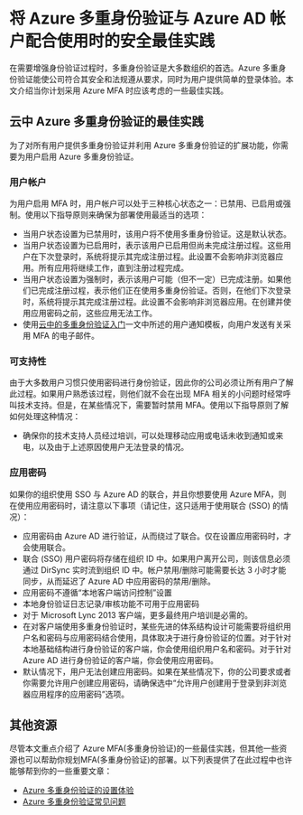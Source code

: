 <properties 
	pageTitle="使用 Azure MFA 时的安全最佳实践" 
	description="本文档提供有关配合使用 Azure MFA 与 Azure 帐户的最佳实践" 
	services="multi-factor-authentication" 
	documentationCenter="" 
	authors="billmath" 
	manager="stevenpo" 
	editor="curtland"/>

<tags 
	ms.service="multi-factor-authentication" 
	ms.date="05/12/2016" 
	wacn.date="06/06/2016"/>

# 将 Azure 多重身份验证与 Azure AD 帐户配合使用时的安全最佳实践

在需要增强身份验证过程时，多重身份验证是大多数组织的首选。Azure 多重身份验证能使公司符合其安全和法规遵从要求，同时为用户提供简单的登录体验。本文介绍当你计划采用 Azure MFA 时应该考虑的一些最佳实践。

## 云中 Azure 多重身份验证的最佳实践
为了对所有用户提供多重身份验证并利用 Azure 多重身份验证的扩展功能，你需要为用户启用 Azure 多重身份验证。


### 用户帐户
为用户启用 MFA 时，用户帐户可以处于三种核心状态之一：已禁用、已启用或强制。使用以下指导原则来确保为部署使用最适当的选项：

- 当用户状态设置为已禁用时，该用户将不使用多重身份验证。这是默认状态。
- 当用户状态设置为已启用时，表示该用户已启用但尚未完成注册过程。这些用户在下次登录时，系统将提示其完成注册过程。此设置不会影响非浏览器应用。所有应用将继续工作，直到注册过程完成。
- 当用户状态设置为强制时，表示该用户可能（但不一定）已完成注册。如果他们已完成注册过程，表示他们正在使用多重身份验证。否则，在他们下次登录时，系统将提示其完成注册过程。此设置不会影响非浏览器应用。在创建并使用应用密码之前，这些应用无法工作。
- 使用[云中的多重身份验证入门](/documentation/articles/multi-factor-authentication-get-started-cloud)一文中所述的用户通知模板，向用户发送有关采用 MFA 的电子邮件。

### 可支持性

由于大多数用户习惯只使用密码进行身份验证，因此你的公司必须让所有用户了解此过程。如果用户熟悉该过程，则他们就不会在出现 MFA 相关的小问题时经常呼叫技术支持。但是，在某些情况下，需要暂时禁用 MFA。使用以下指导原则了解如何处理这种情况：

- 确保你的技术支持人员经过培训，可以处理移动应用或电话未收到通知或来电，以及由于上述原因使用户无法登录的情况。

### 应用密码
如果你的组织使用 SSO 与 Azure AD 的联合，并且你想要使用 Azure MFA，则在使用应用密码时，请注意以下事项（请记住，这只适用于使用联合 (SSO) 的情况）：

- 应用密码由 Azure AD 进行验证，从而绕过了联合。仅在设置应用密码时，才会使用联合。
- 联合 (SSO) 用户密码将存储在组织 ID 中。如果用户离开公司，则该信息必须通过 DirSync 实时流到组织 ID 中。帐户禁用/删除可能需要长达 3 小时才能同步，从而延迟了 Azure AD 中应用密码的禁用/删除。
- 应用密码不遵循“本地客户端访问控制”设置
- 本地身份验证日志记录/审核功能不可用于应用密码
- 对于 Microsoft Lync 2013 客户端，更多最终用户培训是必需的。 
- 在对客户端使用多重身份验证时，某些先进的体系结构设计可能需要将组织用户名和密码与应用密码结合使用，具体取决于进行身份验证的位置。对于针对本地基础结构进行身份验证的客户端，你会使用组织用户名和密码。对于针对 Azure AD 进行身份验证的客户端，你会使用应用密码。
- 默认情况下，用户无法创建应用密码。如果在某些情况下，你的公司要求或者你需要允许用户创建应用密码，请确保选中“允许用户创建用于登录到非浏览器应用程序的应用密码”选项。

## 其他资源
尽管本文重点介绍了 Azure MFA(多重身份验证)的一些最佳实践，但其他一些资源也可以帮助你规划MFA(多重身份验证)的部署。以下列表提供了在此过程中也许能够帮到你的一些重要文章：
- [Azure 多重身份验证的设置体验](/documentation/articles/multi-factor-authentication-end-user-first-time)
- [Azure 多重身份验证常见问题](/documentation/articles/multi-factor-authentication-faq)

<!---HONumber=82-->